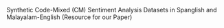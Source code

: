 Synthetic Code-Mixed (CM) Sentiment Analysis Datasets in Spanglish and Malayalam-English (Resource for our Paper)
